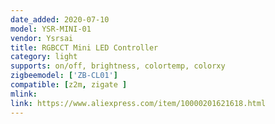 ```yaml
---
date_added: 2020-07-10
model: YSR-MINI-01
vendor: Ysrsai
title: RGBCCT Mini LED Controller 
category: light
supports: on/off, brightness, colortemp, colorxy
zigbeemodel: ['ZB-CL01']
compatible: [z2m, zigate ]
mlink: 
link: https://www.aliexpress.com/item/10000201621618.html
---
```

